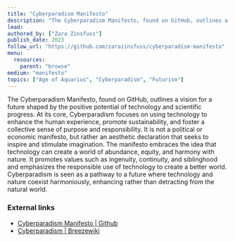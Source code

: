 ```yaml
---
title: "Cyberparadism Manifesto"
description: "The Cyberparadism Manifesto, found on GitHub, outlines a vision for a future shaped by the positive potential of technology and scientific progress. At its core, Cyberparadism focuses on using technology to enhance the human experience, promote sustainability, and foster a collective sense of purpose and responsibility. It is not a political or economic manifesto, but rather an aesthetic declaration that seeks to inspire and stimulate imagination. The manifesto embraces the idea that technology can create a world of abundance, equity, and harmony with nature. It promotes values such as ingenuity, continuity, and siblinghood and emphasizes the responsible use of technology to create a better world. Cyberparadism is seen as a pathway to a future where technology and nature coexist harmoniously, enhancing rather than detracting from the natural world​​."
lead:
authored_by: ["Zara Zinsfuss"]
publish_date: 2023
follow_url: "https://github.com/zarazinsfuss/cyberparadism-manifesto"
menu:
  resources:
    parent: "browse"
medium: "manifesto"
topics: ["Age of Aquarius", "Cyberparadism", "Futurism"]
---
```


The Cyberparadism Manifesto, found on GitHub, outlines a vision for a future shaped by the positive potential of technology and scientific progress. At its core, Cyberparadism focuses on using technology to enhance the human experience, promote sustainability, and foster a collective sense of purpose and responsibility. It is not a political or economic manifesto, but rather an aesthetic declaration that seeks to inspire and stimulate imagination. The manifesto embraces the idea that technology can create a world of abundance, equity, and harmony with nature. It promotes values such as ingenuity, continuity, and siblinghood and emphasizes the responsible use of technology to create a better world. Cyberparadism is seen as a pathway to a future where technology and nature coexist harmoniously, enhancing rather than detracting from the natural world​​.

### External links

- [Cyberparadism Manifesto | Github](https://github.com/zarazinsfuss/cyberparadism-manifesto)
- [Cyberparadism | Breezewiki](https://breezewiki.com/aesthetics/wiki/Cyberparadism)